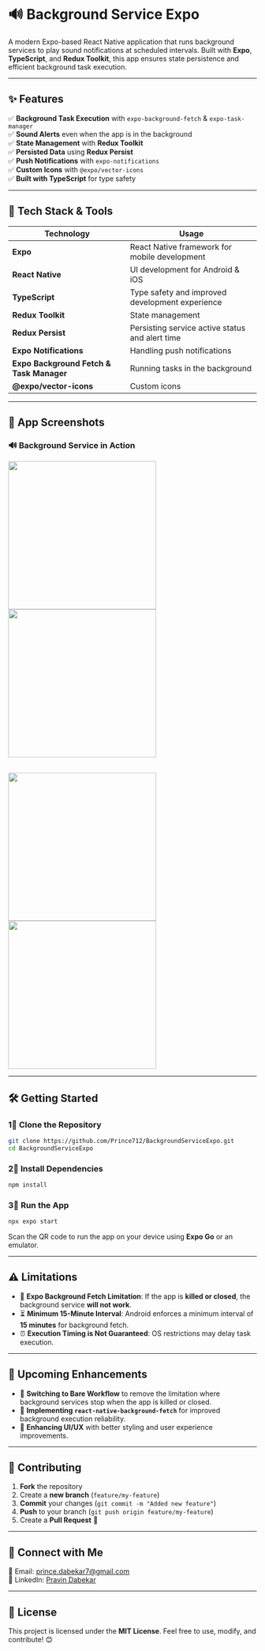 # 🔊 **Background Service Expo**

A modern Expo-based React Native application that runs background services to play sound notifications at scheduled intervals. Built with **Expo**, **TypeScript**, and **Redux Toolkit**, this app ensures state persistence and efficient background task execution.

---

## ✨ **Features**
✅ **Background Task Execution** with `expo-background-fetch` & `expo-task-manager`  
✅ **Sound Alerts** even when the app is in the background  
✅ **State Management** with **Redux Toolkit**  
✅ **Persisted Data** using **Redux Persist**  
✅ **Push Notifications** with `expo-notifications`  
✅ **Custom Icons** with `@expo/vector-icons`  
✅ **Built with TypeScript** for type safety  

---

## 🚀 **Tech Stack & Tools**
| **Technology**  | **Usage** |
|----------------|----------|
| **Expo** | React Native framework for mobile development |
| **React Native** | UI development for Android & iOS |
| **TypeScript** | Type safety and improved development experience |
| **Redux Toolkit** | State management |
| **Redux Persist** | Persisting service active status and alert time |
| **Expo Notifications** | Handling push notifications |
| **Expo Background Fetch & Task Manager** | Running tasks in the background |
| **@expo/vector-icons** | Custom icons |

---

## 📸 **App Screenshots**  

### **🔊 Background Service in Action**  
<img src="./screenshots/icon.png" width="300"/>  <img src="./screenshots/screenshot_1.jpeg" width="300"/>

</br>
<img src="./screenshots/screenshot_2.jpeg" width="300"/>  <img src="./screenshots/screenshot_3.jpeg" width="300"/> 

---

## 🛠 **Getting Started**

### **1⃣ Clone the Repository**
```sh
git clone https://github.com/Prince712/BackgroundServiceExpo.git
cd BackgroundServiceExpo
```

### **2⃣ Install Dependencies**
```sh
npm install
```

### **3⃣ Run the App**
```sh
npx expo start
```
Scan the QR code to run the app on your device using **Expo Go** or an emulator.

---

## ⚠️ **Limitations**
- 🚫 **Expo Background Fetch Limitation**: If the app is **killed or closed**, the background service **will not work**.
- ⏳ **Minimum 15-Minute Interval**: Android enforces a minimum interval of **15 minutes** for background fetch.
- ⏰ **Execution Timing is Not Guaranteed**: OS restrictions may delay task execution.

---

## 🔮 **Upcoming Enhancements**
- 🔄 **Switching to Bare Workflow** to remove the limitation where background services stop when the app is killed or closed.
- 🚀 **Implementing `react-native-background-fetch`** for improved background execution reliability.
- 🎨 **Enhancing UI/UX** with better styling and user experience improvements.

---

## 🎉 **Contributing**
1. **Fork** the repository  
2. Create a **new branch** (`feature/my-feature`)  
3. **Commit** your changes (`git commit -m "Added new feature"`)  
4. **Push** to your branch (`git push origin feature/my-feature`)  
5. Create a **Pull Request** 🚀  

---

## 🔗 **Connect with Me**
📧 Email: [prince.dabekar7@gmail.com](mailto:prince.dabekar7@gmail.com)  
📎 LinkedIn: [Pravin Dabekar](https://www.linkedin.com/in/pravin-dabekar-467b98b2/)  

---

## 📜 **License**
This project is licensed under the **MIT License**. Feel free to use, modify, and contribute! 😊

